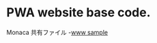 # PWA website base code. 
Monaca 共有ファイル 
-<a href="https://leo-loki.github.io/pwa/www/" target="_blank">www sample</a>
